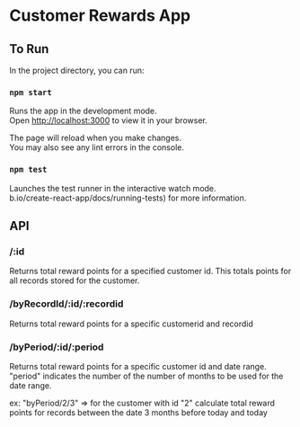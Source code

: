 # Customer Rewards App

## To Run

In the project directory, you can run:

### `npm start`

Runs the app in the development mode.\
Open [http://localhost:3000](http://localhost:3000) to view it in your browser.

The page will reload when you make changes.\
You may also see any lint errors in the console.

### `npm test`

Launches the test runner in the interactive watch mode.\
b.io/create-react-app/docs/running-tests) for more information.

## API

### /:id
Returns total reward points for a specified customer id. This totals points for all records stored for the customer.

### /byRecordId/:id/:recordid
Returns total reward points for a specific customerid and recordid

### /byPeriod/:id/:period
Returns total reward points for a specific customer id and date range. "period" indicates the number of the number of months to be used for the date range. 

ex: "byPeriod/2/3" => for the customer with id "2" calculate total reward points for records between the date 3 months before today and today



